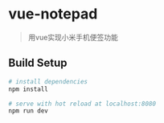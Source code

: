 # vue-notepad

> 用vue实现小米手机便签功能

## Build Setup

``` bash
# install dependencies
npm install

# serve with hot reload at localhost:8080
npm run dev
```
